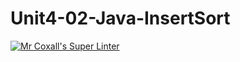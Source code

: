 # Unit4-02-Java-InsertSort

[![Mr Coxall's Super Linter](https://github.com/ICS4U-Programming-ChristopherDB/Unit4-02-Java-InsertSort/workflows/Mr%20Coxall's%20Super%20Linter/badge.svg)](https://github.com/ICS4U-Programming-ChristopherDB/Unit4-02-Java-InsertSort/actions/)